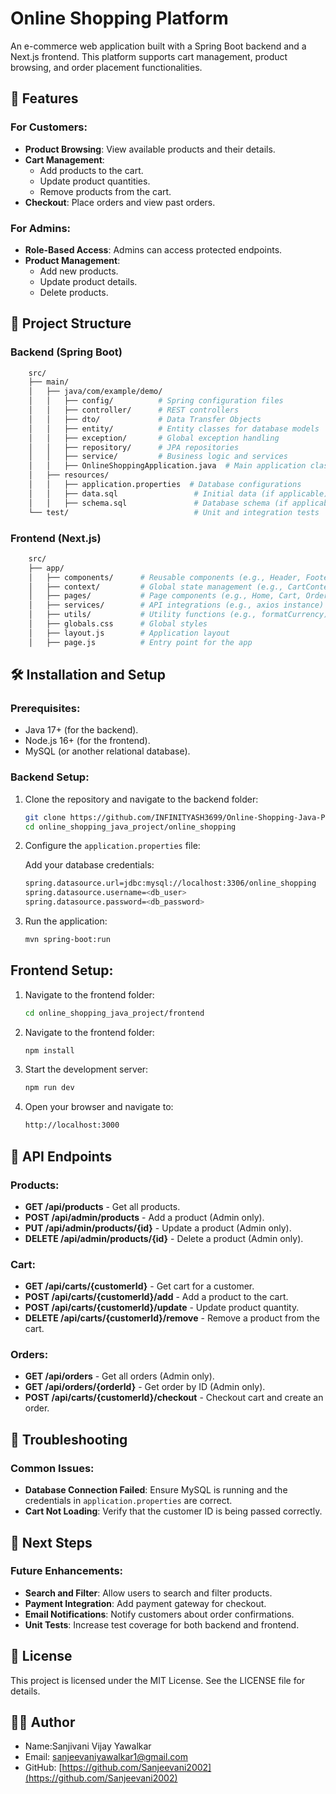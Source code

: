 # Online Shopping Platform

An e-commerce web application built with a Spring Boot backend and a Next.js frontend. This platform supports cart management, product browsing, and order placement functionalities.

## 🚀 Features

### For Customers:
- **Product Browsing**: View available products and their details.
- **Cart Management**:
    - Add products to the cart.
    - Update product quantities.
    - Remove products from the cart.
- **Checkout**: Place orders and view past orders.

### For Admins:
- **Role-Based Access**: Admins can access protected endpoints.
- **Product Management**:
    - Add new products.
    - Update product details.
    - Delete products.

## 📂 Project Structure

### Backend (Spring Boot)

```bash
    src/
    ├── main/
    │   ├── java/com/example/demo/
    │   │   ├── config/          # Spring configuration files
    │   │   ├── controller/      # REST controllers
    │   │   ├── dto/             # Data Transfer Objects
    │   │   ├── entity/          # Entity classes for database models
    │   │   ├── exception/       # Global exception handling
    │   │   ├── repository/      # JPA repositories
    │   │   ├── service/         # Business logic and services
    │   │   ├── OnlineShoppingApplication.java  # Main application class
    │   ├── resources/
    │   │   ├── application.properties  # Database configurations
    │   │   ├── data.sql                 # Initial data (if applicable)
    │   │   ├── schema.sql               # Database schema (if applicable)
    └── test/                            # Unit and integration tests
```

### Frontend (Next.js)

```bash
    src/
    ├── app/
    │   ├── components/      # Reusable components (e.g., Header, Footer, ProductCard)
    │   ├── context/         # Global state management (e.g., CartContext)
    │   ├── pages/           # Page components (e.g., Home, Cart, Orders)
    │   ├── services/        # API integrations (e.g., axios instance)
    │   ├── utils/           # Utility functions (e.g., formatCurrency)
    │   ├── globals.css      # Global styles
    │   ├── layout.js        # Application layout
    │   ├── page.js          # Entry point for the app
```


## 🛠 Installation and Setup

### Prerequisites:
- Java 17+ (for the backend).
- Node.js 16+ (for the frontend).
- MySQL (or another relational database).

### Backend Setup:

1. Clone the repository and navigate to the backend folder:

    ```bash
    git clone https://github.com/INFINITYASH3699/Online-Shopping-Java-Project.git
    cd online_shopping_java_project/online_shopping
    ```

2. Configure the `application.properties` file:

    Add your database credentials:
    ```bash
    spring.datasource.url=jdbc:mysql://localhost:3306/online_shopping
    spring.datasource.username=<db_user>
    spring.datasource.password=<db_password>
    ```

3. Run the application:

    ```bash
    mvn spring-boot:run
    ```

## Frontend Setup:

1. Navigate to the frontend folder:

    ```bash
    cd online_shopping_java_project/frontend
    ```

2. Navigate to the frontend folder:

    ```bash
    npm install
    ```

3. Start the development server:

    ```bash
    npm run dev
    ```

4. Open your browser and navigate to:

    ```bash
    http://localhost:3000
    ```



## 🔢 API Endpoints

### Products:
- **GET /api/products** - Get all products.
- **POST /api/admin/products** - Add a product (Admin only).
- **PUT /api/admin/products/{id}** - Update a product (Admin only).
- **DELETE /api/admin/products/{id}** - Delete a product (Admin only).

### Cart:
- **GET /api/carts/{customerId}** - Get cart for a customer.
- **POST /api/carts/{customerId}/add** - Add a product to the cart.
- **POST /api/carts/{customerId}/update** - Update product quantity.
- **DELETE /api/carts/{customerId}/remove** - Remove a product from the cart.

### Orders:
- **GET /api/orders** - Get all orders (Admin only).
- **GET /api/orders/{orderId}** - Get order by ID (Admin only).
- **POST /api/carts/{customerId}/checkout** - Checkout cart and create an order.


## 🐞 Troubleshooting

### Common Issues:

- **Database Connection Failed**: Ensure MySQL is running and the credentials in `application.properties` are correct.
- **Cart Not Loading**: Verify that the customer ID is being passed correctly.


## 🚦 Next Steps

### Future Enhancements:
- **Search and Filter**: Allow users to search and filter products.
- **Payment Integration**: Add payment gateway for checkout.
- **Email Notifications**: Notify customers about order confirmations.
- **Unit Tests**: Increase test coverage for both backend and frontend.


## 📝 License

This project is licensed under the MIT License. See the LICENSE file for details.

## 🙋‍♂ Author

- Name:Sanjivani Vijay Yawalkar
- Email: sanjeevaniyawalkar1@gmail.com
- GitHub: [https://github.com/Sanjeevani2002](https://github.com/Sanjeevani2002)
